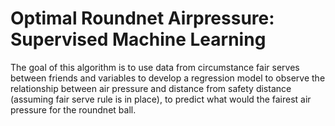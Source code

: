 # Optimal Roundnet Airpressure: Supervised Machine Learning
 The goal of this algorithm is to use data from circumstance fair serves between friends and variables to develop a regression model to observe the relationship between air pressure and distance from safety distance (assuming fair serve rule is in place), to predict what would the fairest air pressure for the roundnet ball.
